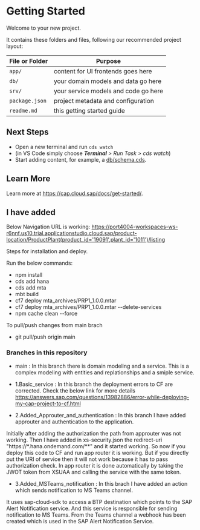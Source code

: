 # Getting Started

Welcome to your new project.

It contains these folders and files, following our recommended project layout:

File or Folder | Purpose
---------|----------
`app/` | content for UI frontends goes here
`db/` | your domain models and data go here
`srv/` | your service models and code go here
`package.json` | project metadata and configuration
`readme.md` | this getting started guide


## Next Steps

- Open a new terminal and run `cds watch` 
- (in VS Code simply choose _**Terminal** > Run Task > cds watch_)
- Start adding content, for example, a [db/schema.cds](db/schema.cds).


## Learn More

Learn more at https://cap.cloud.sap/docs/get-started/.

## I have added

Below Navigation URL is working:
https://port4004-workspaces-ws-r6nnf.us10.trial.applicationstudio.cloud.sap/product-location/ProductPlant(product_id='19091',plant_id='1011')/listing

Steps for installation and deploy.

Run the below commands:
- npm install
- cds add hana
- cds add mta
- mbt build
- cf7 deploy mta_archives/PRP1_1.0.0.mtar
- cf7 deploy mta_archives/PRP1_1.0.0.mtar --delete-services
- npm cache clean --force

To pull/push changes from main brach
- git pull/push origin main

### Branches in this repository
- main : In this branch there is domain modeling and a service. This is a complex modeling with entities and replationships and a smiple service.

- 1.Basic_service : In this branch the deployment errors to CF are corrected. Check the below link for more details
https://answers.sap.com/questions/13982886/error-while-deploying-my-cap-project-to-cf.html

- 2.Added_Approuter_and_authentication : In this branch I have added approuter and authentication to the application.

Initially after adding the authorization the path from approuter was not working. Then I have added in xs-security.json the redirect-uri "https://*.hana.ondemand.com/**" and it started working. So now if you deploy this code to CF and run app router it is working. But if you directly put the URI of service then it will not work because it has to pass authorization check. In app router it is done automatically by taking the JWOT token from XSUAA and calling the service with the same token.

- 3.Added_MSTeams_notification : In this brach I have added an action which sends notification to MS Teams channel.

It uses sap-cloud-sdk to access a BTP destination which points to the SAP Alert Notification service. And this service is responsible for sending notification to MS Teams. From the Teams channel a webhook has been created which is used in the SAP Alert Notification Service. 
